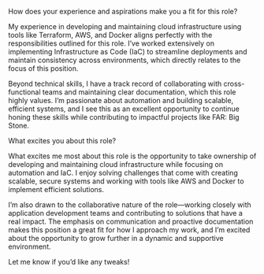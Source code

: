 How does your experience and aspirations make you a fit for this role?

My experience in developing and maintaining cloud infrastructure using tools like Terraform, AWS, and Docker aligns perfectly with the responsibilities outlined for this role. I’ve worked extensively on implementing Infrastructure as Code (IaC) to streamline deployments and maintain consistency across environments, which directly relates to the focus of this position.

Beyond technical skills, I have a track record of collaborating with cross-functional teams and maintaining clear documentation, which this role highly values. I’m passionate about automation and building scalable, efficient systems, and I see this as an excellent opportunity to continue honing these skills while contributing to impactful projects like FAR: Big Stone.

What excites you about this role?

What excites me most about this role is the opportunity to take ownership of developing and maintaining cloud infrastructure while focusing on automation and IaC. I enjoy solving challenges that come with creating scalable, secure systems and working with tools like AWS and Docker to implement efficient solutions.

I’m also drawn to the collaborative nature of the role—working closely with application development teams and contributing to solutions that have a real impact. The emphasis on communication and proactive documentation makes this position a great fit for how I approach my work, and I’m excited about the opportunity to grow further in a dynamic and supportive environment.

Let me know if you’d like any tweaks!